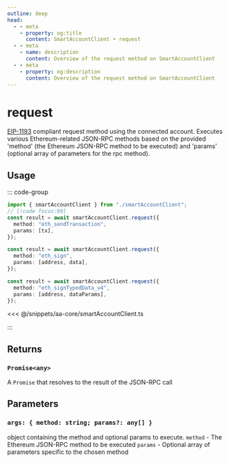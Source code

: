 ```yaml
---
outline: deep
head:
  - - meta
    - property: og:title
      content: SmartAccountClient • request
  - - meta
    - name: description
      content: Overview of the request method on SmartAccountClient
  - - meta
    - property: og:description
      content: Overview of the request method on SmartAccountClient
---
```


# request

[EIP-1193](https://eips.ethereum.org/EIPS/eip-1193) compliant request method using the connected account. Executes various Ethereum-related JSON-RPC methods based on the provided 'method' (the Ethereum JSON-RPC method to be executed) and 'params' (optional array of parameters for the rpc method).

## Usage

::: code-group

```ts [example.ts]
import { smartAccountClient } from "./smartAccountClient";
// [!code focus:99]
const result = await smartAccountClient.request({
  method: "eth_sendTransaction",
  params: [tx],
});

const result = await smartAccountClient.request({
  method: "eth_sign",
  params: [address, data],
});

const result = await smartAccountClient.request({
  method: "eth_signTypedData_v4",
  params: [address, dataParams],
});
```

<<< @/snippets/aa-core/smartAccountClient.ts

:::

## Returns

### `Promise<any>`

A `Promise` that resolves to the result of the JSON-RPC call

## Parameters

### `args: { method: string; params?: any[] }`

object containing the method and optional params to execute.
`method` - The Ethereum JSON-RPC method to be executed
`params` - Optional array of parameters specific to the chosen method
